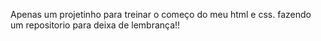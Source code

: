 Apenas um projetinho para treinar o começo do meu html e css. 
fazendo um repositorio para deixa de lembrança!!